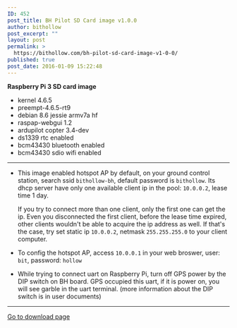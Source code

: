 ```yaml
---
ID: 452
post_title: BH Pilot SD Card image v1.0.0
author: bithollow
post_excerpt: ""
layout: post
permalink: >
  https://bithollow.com/bh-pilot-sd-card-image-v1-0-0/
published: true
post_date: 2016-01-09 15:22:48
---
```

**Raspberry Pi 3 SD card image**

- kernel 4.6.5
- preempt-4.6.5-rt9
- debian 8.6 jessie armv7a hf
- raspap-webgui 1.2
- ardupilot copter 3.4-dev
- ds1339 rtc enabled
- bcm43430 bluetooth enabled
- bcm43430 sdio wifi enabled

---

- This image enabled hotspot AP by default, on your ground control station, search ssid `bithollow-bh`, default password is `bithollow`. Its dhcp server have only one available client ip in the pool: `10.0.0.2`, lease time 1 day.

   If you try to connect more than one client, only the first one can get the ip. Even you disconnected the first client, before the lease time expired, other clients wouldn't be able to acquire the ip address as well. If that's the case, try set static ip `10.0.0.2`, netmask `255.255.255.0` to your client computer.

- To config the hotspot AP, access `10.0.0.1` in your web broswer, user: `bit`, password: `hollow`

- While trying to connect uart on Raspberry Pi, turn off GPS power by the DIP switch on BH board. GPS occupied this uart, if it is power on, you will see garble in the uart terminal. (more information about the DIP switch is in user documents)

---

[Go to download page](https://bithollow.github.io/downloads/rpi-sd-image/2016/01/09/sd.image_v1.0.0)